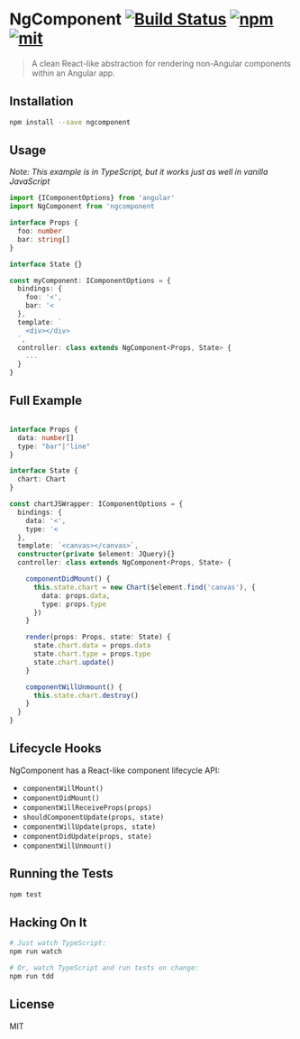 # NgComponent [![Build Status][build]](https://circleci.com/gh/coatue/ngcomponent) [![npm]](https://www.npmjs.com/package/ngcomponent) [![mit]](https://opensource.org/licenses/MIT)

[build]: https://img.shields.io/circleci/project/coatue/ngcomponent.svg?branch=master&style=flat-square
[npm]: https://img.shields.io/npm/v/ngcomponent.svg?style=flat-square
[mit]: https://img.shields.io/npm/l/ngcomponent.svg?style=flat-square

> A clean React-like abstraction for rendering non-Angular components within an Angular app.

## Installation

```sh
npm install --save ngcomponent
```

## Usage

*Note: This example is in TypeScript, but it works just as well in vanilla JavaScript*

```ts
import {IComponentOptions} from 'angular'
import NgComponent from 'ngcomponent

interface Props {
  foo: number
  bar: string[]
}

interface State {}

const myComponent: IComponentOptions = {
  bindings: {
    foo: '<',
    bar: '<
  },
  template: `
    <div></div>
  `,
  controller: class extends NgComponent<Props, State> {
    ...
  }
}
```

## Full Example

```ts

interface Props {
  data: number[]
  type: "bar"|"line"
}

interface State {
  chart: Chart
}

const chartJSWrapper: IComponentOptions = {
  bindings: {
    data: '<',
    type: '<
  },
  template: `<canvas></canvas>`,
  constructor(private $element: JQuery){}
  controller: class extends NgComponent<Props, State> {

    componentDidMount() {
      this.state.chart = new Chart($element.find('canvas'), {
        data: props.data,
        type: props.type
      })
    }

    render(props: Props, state: State) {
      state.chart.data = props.data
      state.chart.type = props.type
      state.chart.update()
    }

    componentWillUnmount() {
      this.state.chart.destroy()
    }
  }
}
```

## Lifecycle Hooks

NgComponent has a React-like component lifecycle API:

- `componentWillMount()`
- `componentDidMount()`
- `componentWillReceiveProps(props)`
- `shouldComponentUpdate(props, state)`
- `componentWillUpdate(props, state)`
- `componentDidUpdate(props, state)`
- `componentWillUnmount()`

## Running the Tests

```sh
npm test
```

## Hacking On It

```sh
# Just watch TypeScript:
npm run watch

# Or, watch TypeScript and run tests on change:
npm run tdd
```

## License

MIT